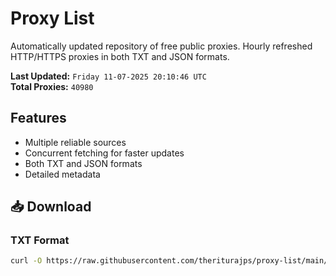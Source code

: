 # Proxy List

Automatically updated repository of free public proxies. Hourly refreshed HTTP/HTTPS proxies in both TXT and JSON formats.

**Last Updated:** `Friday 11-07-2025 20:10:46 UTC`  
**Total Proxies:** `40980`

## Features
- Multiple reliable sources
- Concurrent fetching for faster updates
- Both TXT and JSON formats
- Detailed metadata

## 📥 Download

### TXT Format
```bash
curl -O https://raw.githubusercontent.com/theriturajps/proxy-list/main/proxies.txt